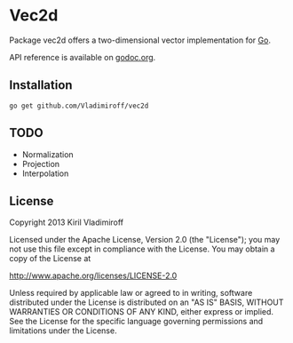 Vec2d
======

Package vec2d offers a two-dimensional vector implementation for [Go](http://golang.org/).

API reference is available on
[godoc.org](http://godoc.org/github.com/Vladimiroff/vec2d).

Installation
-------

    go get github.com/Vladimiroff/vec2d

TODO
-------

 * Normalization
 * Projection
 * Interpolation

License
-------

Copyright 2013 Kiril Vladimiroff

Licensed under the Apache License, Version 2.0 (the "License");
you may not use this file except in compliance with the License.
You may obtain a copy of the License at

   http://www.apache.org/licenses/LICENSE-2.0

Unless required by applicable law or agreed to in writing, software
distributed under the License is distributed on an "AS IS" BASIS,
WITHOUT WARRANTIES OR CONDITIONS OF ANY KIND, either express or implied.
See the License for the specific language governing permissions and
limitations under the License.

